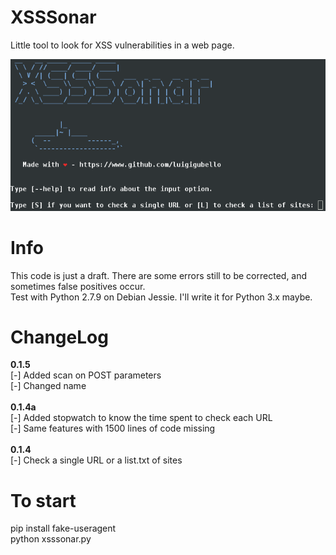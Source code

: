 # XSSSonar
Little tool to look for XSS vulnerabilities in a web page.

![XSS Sonar Screenshot](xsssonar.png)

# Info
This code is just a draft. There are some errors still to be corrected, and sometimes false positives occur.<br/>
Test with Python 2.7.9 on Debian Jessie. I'll write it for Python 3.x maybe.<br/>

# ChangeLog
<strong>0.1.5</strong><br/>
[-] Added scan on POST parameters<br/>
[-] Changed name<br/>
<br/>
<strong>0.1.4a</strong><br/>
[-] Added stopwatch to know the time spent to check each URL<br/>
[-] Same features with 1500 lines of code missing<br/>
<br/>
<strong>0.1.4</strong><br/>
[-] Check a single URL or a list.txt of sites

# To start
pip install fake-useragent<br/>
python xsssonar.py
